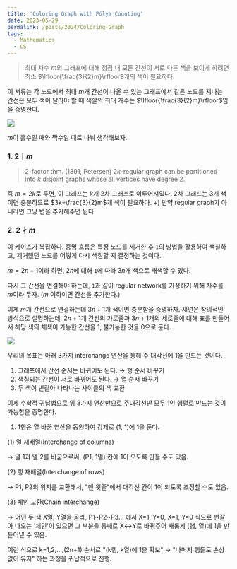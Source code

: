```yaml
---
title: 'Coloring Graph with Pólya Counting'
date: 2023-05-29
permalink: /posts/2024/Coloring-Graph
tags:
  - Mathematics
  - CS
---
```


>최대 차수 $m$의 그래프에 대해 정점 내 모든 간선이 서로 다른 색을 보이게 하려면 최소 $\lfloor{\frac{3}{2}m}\rfloor$개의 색이 필요하다.

이 서류는 각 노드에서 최대 $m$개 간선이 나올 수 있는 그래프에서 같은 노드를 지나는 간선은 모두 색이 달라야 할 때 색깔의 최대 개수는 $\lfloor{\frac{3}{2}m}\rfloor$임을 증명한다.

![](https://i.imgur.com/Peiu066.png)

$m$이 홀수일 때와 짝수일 때로 나눠 생각해보자.

### 1. $2 \mid m$

>2-factor thm. (1891, Petersen)
>$2k$-regular graph can be partitioned into $k$ disjoint graphs whose all vertices have degree 2.

즉 $m=2k$로 두면, 이 그래프는 $k$개 2차 그래프로 이루어져있다. 2차 그래프는 3개 색이면 충분하므로 $3k=\frac{3}{2}m$개 색이 필요하다. 
+) 만약 regular graph가 아니라면 그냥 변을 추가해주면 된다.

### 2. $2 \nmid m$
이 케이스가 복잡하다. 증명 흐름은 특정 노드를 제거한 후 `1`의 방법을 활용하여 색칠하고, 제거했던 노드를 어떻게 다시 색칠할 지 결정하는 것이다.

$m=2n+1$이라 하면, $2n$에 대해 `1`에 따라 $3n$개 색으로 채색할 수 있다. 

다시 그 간선을 연결해야 하는데, `1`과 같이 regular network를 가정하기 위해 차수를 $m$이라 두자. ($m$ 이하이면 간선을 추가한다.)

이제 $m$개 간선으로 연결하는데 $3n+1$개 색이면 충분함을 증명하자.
섀넌은 창의적인 방식으로 설명하는데, $2n+1$개 간선의 가로줄과 $3n+1$개의 세로줄에 대해 표를 만들어서 해당 색의 채색이 가능한 간선을 1, 불가능한 것을 0으로 둔다. 

![](https://i.imgur.com/orDj776.png)

우리의 목표는 아래 3가지 interchange 연산을 통해 주 대각선에 1을 만드는 것이다.

1. 그래프에서 간선 순서는 바뀌어도 된다.
   $\rightarrow$ 행 순서 바꾸기
2. 색칠되는 간선이 서로 바뀌어도 된다. 
   $\rightarrow$ 열 순서 바꾸기
3. 두 색이 번갈아 나타나는 사이클의 색 교환
   
이제 수학적 귀납법으로 위 3가지 연산만으로 주대각선만 모두 1인 행렬로 만드는 것이 가능함을 증명한다.

1. 1행은 열 바꿈 연산을 동원하여 강제로 (1, 1)에 1을 둔다.


(1) 열 재배열(Interchange of columns)

 → 열 1과 열 2를 바꿈으로써, 
   (P1, 1열) 칸에 1이 오도록 만들 수도 있음.

(2) 행 재배열(Interchange of rows)

 → P1, P2의 위치를 교환해서, 
   "맨 윗줄"에서 대각선 칸이 1이 되도록 조정할 수도 있음.

(3) 체인 교환(Chain interchange)

 → 어떤 두 색 X열, Y열을 골라,
   P1~P2~P3... 에서 X=1, Y=0, X=1, Y=0 식으로 번갈아 나오는 '체인'이 있으면
   그 부분을 통째로 X↔Y로 바꿔주어 새롭게 (행, 열)에 1을 만들어낼 수 있음.

이런 식으로 k=1,2,...,(2n+1) 순서로
"(k행, k열)에 1을 확보" → "나머지 행들도 손상 없이 유지"
하는 과정을 귀납적으로 진행.

